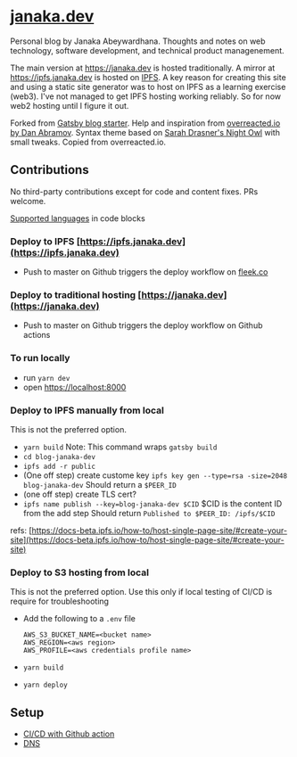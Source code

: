 # [janaka.dev](janaka.dev)

Personal blog by Janaka Abeywardhana. Thoughts and notes on web technology, software development, and technical product managenement.

The main version at https://janaka.dev is hosted traditionally. A mirror at https://ipfs.janaka.dev is hosted on [IPFS](ipfs.io). A key reason for creating this site and using a static site generator was to host on IPFS as a learning exercise (web3). I've not managed to get IPFS hosting working reliably. So for now web2 hosting until I figure it out.

Forked from [Gatsby blog starter](https://github.com/gatsbyjs/gatsby-starter-blog).
Help and inspiration from [overreacted.io by Dan Abramov](https://github.com/gaearon/overreacted.io).
Syntax theme based on [Sarah Drasner's Night Owl](https://github.com/sdras/night-owl-vscode-theme/) with small tweaks. Copied from overreacted.io.

## Contributions

No third-party contributions except for code and content fixes. PRs welcome.

[Supported languages](https://prismjs.com/#supported-languages) in code blocks


### Deploy to IPFS [https://ipfs.janaka.dev](https://ipfs.janaka.dev)

- Push to master on Github triggers the deploy workflow on [fleek.co](fleek.co)

### Deploy to traditional hosting [https://janaka.dev](https://janaka.dev)

- Push to master on Github triggers the deploy workflow on Github actions

### To run locally

- run `yarn dev`
- open [https://localhost:8000](https://localhost:8000)

### Deploy to IPFS manually from local

This is not the preferred option.

- `yarn build`
  Note: This command wraps `gatsby build`
- `cd blog-janaka-dev`
- `ipfs add -r public`
- (One off step) create custome key `ipfs key gen --type=rsa -size=2048 blog-janaka-dev`
  Should return a `$PEER_ID`
- (one off step) create TLS cert?
- `ipfs name publish --key=blog-janaka-dev $CID` $CID is the content ID from the add step
  Should return `Published to $PEER_ID: /ipfs/$CID`

refs: [https://docs-beta.ipfs.io/how-to/host-single-page-site/#create-your-site](https://docs-beta.ipfs.io/how-to/host-single-page-site/#create-your-site)

### Deploy to S3 hosting from local

This is not the preferred option. Use this only if local testing of CI/CD is require for troubleshooting

- Add the following to a `.env` file

  ```env
  AWS_S3_BUCKET_NAME=<bucket name>
  AWS_REGION=<aws region>
  AWS_PROFILE=<aws credentials profile name>
  ```

- `yarn build`
- `yarn deploy`

## Setup

- [CI/CD with Github action](./docs/ci-cd-setup.md)
- [DNS](./docs/dns-setup.md)
